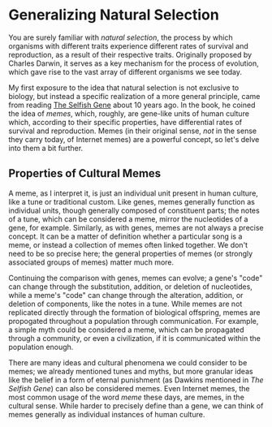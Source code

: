 # Generalizing Natural Selection

You are surely familiar with *natural selection*, the process by which organisms with different traits experience different rates of survival and reproduction, as a result of their respective traits. Originally proposed by Charles Darwin, it serves as a key mechanism for the process of evolution, which gave rise to the vast array of different organisms we see today.

My first exposure to the idea that natural selection is not exclusive to biology, but instead a specific realization of a more general principle, came from reading [The Selfish Gene](https://en.wikipedia.org/wiki/The_Selfish_Gene) about 10 years ago. In the book, he coined the idea of *memes*, which, roughly, are gene-like units of human culture which, according to their specific properties, have differential rates of survival and reproduction. Memes (in their original sense, *not* in the sense they carry today, of Internet memes) are a powerful concept, so let's delve into them a bit further.

## Properties of Cultural Memes

A meme, as I interpret it, is just an individual unit present in human culture, like a tune or traditional custom. Like genes, memes generally function as individual units, though generally composed of constituent parts; the notes of a tune, which can be considered a meme, mirror the nucleotides of a gene, for example. Similarly, as with genes, memes are not always a precise concept. It can be a matter of definition whether a particular song is a meme, or instead a collection of memes often linked together. We don't need to be so precise here; the general properties of memes (or strongly associated groups of memes) matter much more.

Continuing the comparison with genes, memes can evolve; a gene's "code" can change through the substitution, addition, or deletion of nucleotides, while a meme's "code" can change through the alteration, addition, or deletion of components, like the notes in a tune. While memes are not replicated directly through the formation of biological offspring, memes are propogated throughout a population through communication. For example, a simple myth could be considered a meme, which can be propagated through a community, or even a civilization, if it is communicated within the population enough.

There are many ideas and cultural phenomena we could consider to be memes; we already mentioned tunes and myths, but more granular ideas like the belief in a form of eternal punishment (as Dawkins mentioned in *The Selfish Gene*) can also be considered memes. Even Internet memes, the most common usage of the word *meme* these days, are memes, in the cultural sense. While harder to precisely define than a gene, we can think of memes generally as individual instances of human culture.
